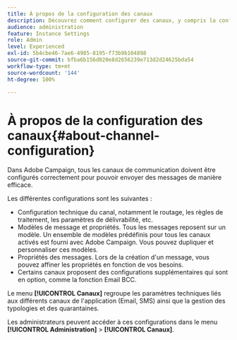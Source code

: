 ```yaml
---
title: À propos de la configuration des canaux
description: Découvrez comment configurer des canaux, y compris la configuration technique, les propriétés des messages et les modèles de message.
audience: administration
feature: Instance Settings
role: Admin
level: Experienced
exl-id: 5b4cbe46-7ae6-4985-8195-f73b9b104898
source-git-commit: bfba6b156d020e8d2656239e713d2d24625bda54
workflow-type: tm+mt
source-wordcount: '144'
ht-degree: 100%

---
```


# À propos de la configuration des canaux{#about-channel-configuration}

Dans Adobe Campaign, tous les canaux de communication doivent être configurés correctement pour pouvoir envoyer des messages de manière efficace.

Les différentes configurations sont les suivantes :

* Configuration technique du canal, notamment le routage, les règles de traitement, les paramètres de délivrabilité, etc.
* Modèles de message et propriétés. Tous les messages reposent sur un modèle. Un ensemble de modèles prédéfinis pour tous les canaux activés est fourni avec Adobe Campaign. Vous pouvez dupliquer et personnaliser ces modèles.
* Propriétés des messages. Lors de la création d&#39;un message, vous pouvez affiner les propriétés en fonction de vos besoins.
* Certains canaux proposent des configurations supplémentaires qui sont en option, comme la fonction Email BCC.

Le menu **[!UICONTROL Canaux]** regroupe les paramètres techniques liés aux différents canaux de l&#39;application (Email, SMS) ainsi que la gestion des typologies et des quarantaines.

Les administrateurs peuvent accéder à ces configurations dans le menu **[!UICONTROL Administration]** > **[!UICONTROL Canaux]**.
